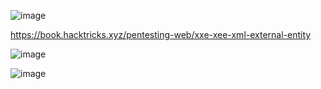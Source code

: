![image](https://github.com/stensil4rt/CodeBy/assets/62753044/076d9062-4f17-426b-a613-fc5271b4e2f9)

https://book.hacktricks.xyz/pentesting-web/xxe-xee-xml-external-entity

![image](https://github.com/stensil4rt/CodeBy/assets/62753044/95aad968-766f-41df-afc4-929a3db0a5b7)

![image](https://github.com/stensil4rt/CodeBy/assets/62753044/4d11153e-7f35-4768-9815-6261faf9082a)


